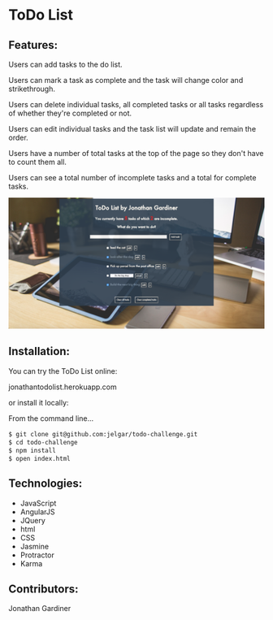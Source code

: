 # ToDo List
## Features:

Users can add tasks to the do list.

Users can mark a task as complete and the task will change color and strikethrough.

Users can delete individual tasks, all completed tasks or all tasks regardless of whether they're completed or not.

Users can edit individual tasks and the task list will update and remain the order.

Users have a number of total tasks at the top of the page so they don't have to count them all.


Users can see a total number of incomplete tasks and a total for complete tasks.


![alt text](./images/todo_screenshot.png "Todo screenshot1")

## Installation:

You can try the ToDo List online:

jonathantodolist.herokuapp.com

or install it locally:

From the command line...

```
$ git clone git@github.com:jelgar/todo-challenge.git
$ cd todo-challenge
$ npm install
$ open index.html

```

## Technologies:

* JavaScript
* AngularJS
* JQuery
* html
* CSS
* Jasmine
* Protractor
* Karma


## Contributors:

Jonathan Gardiner
